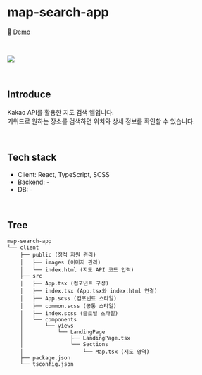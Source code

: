 # map-search-app

📎 [Demo](https://fromnowwon.github.io/map-search-app/)

<br/>

![](./client/public/images/kakao-api-map-search-app-16_9.gif)

<br />

## Introduce
Kakao API를 활용한 지도 검색 앱입니다. <br/>
키워드로 원하는 장소를 검색하면 위치와 상세 정보를 확인할 수 있습니다.

<br/>

## Tech stack
- Client: React, TypeScript, SCSS
- Backend: -
- DB: -

<br/>

## Tree
```
map-search-app
└── client
    ├── public (정적 자원 관리)
    │   ├── images (이미지 관리)
    │   └── index.html (지도 API 코드 입력)
    ├── src
    │   ├── App.tsx (컴포넌트 구성)
    │   ├── index.tsx (App.tsx와 index.html 연결)
    │   ├── App.scss (컴포넌트 스타일)
    │   ├── common.scss (공통 스타일)
    │   ├── index.scss (글로벌 스타일)
    │   └── components
    │       └── views
    │           └── LandingPage
    │               ├── LandingPage.tsx
    │               └── Sections
    │                   └── Map.tsx (지도 영역)
    ├── package.json
    └── tsconfig.json
```